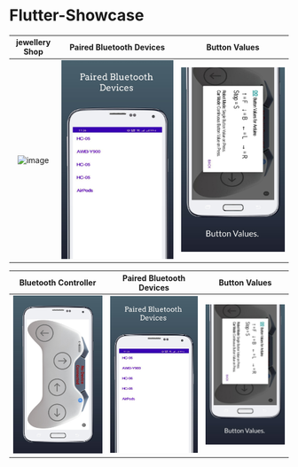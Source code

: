 # Flutter-Showcase



jewellery Shop  |  Paired Bluetooth Devices |  Button Values
:-------------------------:|:-------------------------:|:-------------------------:
![image](/iqbalriiaz/Flutter-Showcase/blob/main/res/jwellery-shop.gif?raw=true)  |  ![image](https://github.com/iqbalriiaz/Arduino-Robo-Car/blob/main/2.jpeg) |  ![image](https://github.com/iqbalriiaz/Arduino-Robo-Car/blob/main/3.jpeg)

Bluetooth Controller  |  Paired Bluetooth Devices |  Button Values
:-------------------------:|:-------------------------:|:-------------------------:
![image](https://github.com/iqbalriiaz/Arduino-Robo-Car/blob/main/1.jpeg)  |  ![image](https://github.com/iqbalriiaz/Arduino-Robo-Car/blob/main/2.jpeg) |  ![image](https://github.com/iqbalriiaz/Arduino-Robo-Car/blob/main/3.jpeg)

